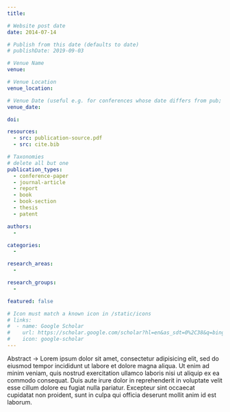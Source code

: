 ```yaml
---
title:

# Website post date
date: 2014-07-14

# Publish from this date (defaults to date)
# publishDate: 2019-09-03

# Venue Name
venue:

# Venue Location
venue_location:

# Venue Date (useful e.g. for conferences whose date differs from pub; defaults to date)
venue_date:

doi:

resources:
  - src: publication-source.pdf
  - src: cite.bib

# Taxonomies
# delete all but one
publication_types:
  - conference-paper
  - journal-article
  - report
  - book
  - book-section
  - thesis
  - patent

authors:
  -

categories:
  -

research_areas:
  -

research_groups:
  -

featured: false

# Icon must match a known icon in /static/icons
# links:
#  - name: Google Scholar
#    url: https://scholar.google.com/scholar?hl=en&as_sdt=0%2C38&q=bing&btnG=
#    icon: google-scholar
---
```


Abstract -> Lorem ipsum dolor sit amet, consectetur adipisicing elit, sed do eiusmod tempor incididunt ut labore et dolore magna aliqua. Ut enim ad minim veniam, quis nostrud exercitation ullamco laboris nisi ut aliquip ex ea commodo consequat. Duis aute irure dolor in reprehenderit in voluptate velit esse cillum dolore eu fugiat nulla pariatur. Excepteur sint occaecat cupidatat non proident, sunt in culpa qui officia deserunt mollit anim id est laborum.
